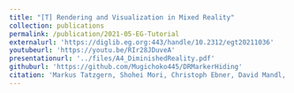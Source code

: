 ```yaml
---
title: "[T] Rendering and Visualization in Mixed Reality"
collection: publications
permalink: /publication/2021-05-EG-Tutorial
externalurl: 'https://diglib.eg.org:443/handle/10.2312/egt20211036'
youtubeurl: 'https://youtu.be/RIr28JDuveA'
presentationurl: '../files/A4_DiminishedReality.pdf'
githuburl: 'https://github.com/Mugichoko445/DRMarkerHiding'
citation: 'Markus Tatzgern, Shohei Mori, Christoph Ebner, David Mandl, Kasper Ladefoged, Peter Mohr, and Denis Kalkofen, &quot;Rendering and Visualization in Mixed Reality&quot; <i>Eurographics 2021 - Tutorials</i> (2021.05)'
---
```


<!--
externalurl: 'url'
paperurl: 'url'
youtubeurl: 'url'
presentationurl: 'url'
githuburl: 'url'
note: blah blah
-->